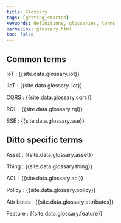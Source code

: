 ```yaml
---
title: Glossary
tags: [getting_started]
keywords: definitions, glossaries, terms
permalink: glossary.html
toc: false
---
```


## Common terms

IoT
: {{site.data.glossary.iot}}

IIoT
: {{site.data.glossary.iiot}}

CQRS
: {{site.data.glossary.cqrs}}

RQL
: {{site.data.glossary.rql}}

SSE
: {{site.data.glossary.sse}}


## Ditto specific terms

Asset
: {{site.data.glossary.asset}}

Thing
: {{site.data.glossary.thing}}

ACL
: {{site.data.glossary.acl}}

Policy
: {{site.data.glossary.policy}}

Attributes
: {{site.data.glossary.attributes}}

Feature
: {{site.data.glossary.feature}}
